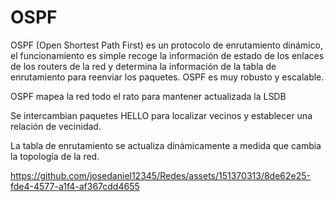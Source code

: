 
# OSPF

OSPF (Open Shortest Path First) es un protocolo de enrutamiento dinámico, el funcionamiento es simple recoge la información de estado de los enlaces de los routers de la red y determina la información de la tabla de enrutamiento para reenviar los paquetes. OSPF es muy robusto y escalable.

OSPF mapea la red todo el rato para mantener actualizada la LSDB

Se intercambian paquetes HELLO para localizar vecinos y establecer una relación de vecinidad.

La tabla de enrutamiento se actualiza dinámicamente a medida que cambia la topología de la red.



https://github.com/josedaniel12345/Redes/assets/151370313/8de62e25-fde4-4577-a1f4-af367cdd4655


